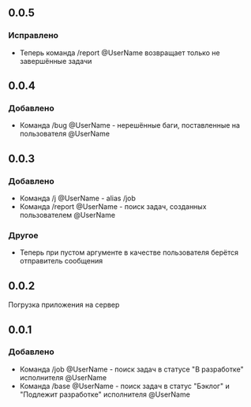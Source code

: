 ## 0.0.5

### Исправлено
 - Теперь команда /report @UserName возвращает только не завершённые задачи

## 0.0.4

### Добавлено
 - Команда /bug @UserName - нерешённые баги, поставленные на пользователя @UserName
## 0.0.3

### Добавлено
 - Команда /j @UserName - alias /job
 - Команда /report @UserName - поиск задач, созданных пользователем @UserName
### Другое
 - Теперь при пустом аргументе в качестве пользователя берётся отправитель сообщения
## 0.0.2

Погрузка приложения на сервер
## 0.0.1

### Добавлено
 - Команда /job @UserName - поиск задач в статусе "В разработке" исполнителя @UserName
 - Команда /base @UserName - поиск задач в статус "Бэклог" и "Подлежит разработке" исполнителя @UserName